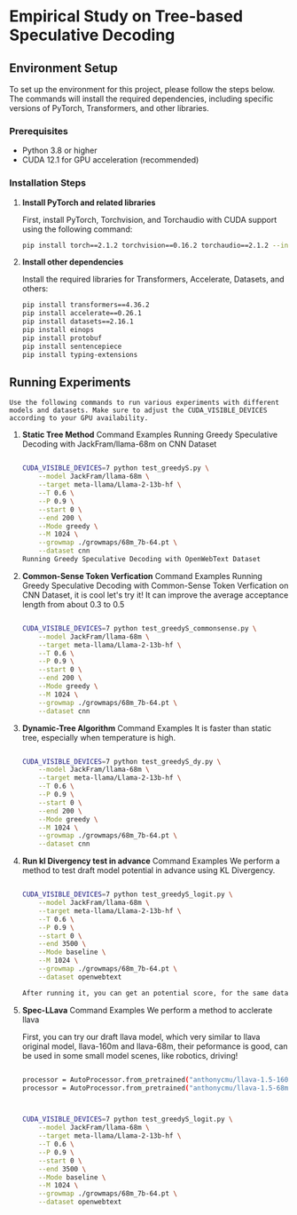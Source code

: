 # Empirical Study on Tree-based Speculative Decoding

## Environment Setup

To set up the environment for this project, please follow the steps below. The commands will install the required dependencies, including specific versions of PyTorch, Transformers, and other libraries.

### Prerequisites

- Python 3.8 or higher
- CUDA 12.1 for GPU acceleration (recommended)

### Installation Steps

1. **Install PyTorch and related libraries**

   First, install PyTorch, Torchvision, and Torchaudio with CUDA support using the following command:

   ```bash
   pip install torch==2.1.2 torchvision==0.16.2 torchaudio==2.1.2 --index-url https://download.pytorch.org/whl/cu121
2. **Install other dependencies**

    Install the required libraries for Transformers, Accelerate, Datasets, and others:

    ```bash
    pip install transformers==4.36.2
    pip install accelerate==0.26.1
    pip install datasets==2.16.1
    pip install einops
    pip install protobuf
    pip install sentencepiece
    pip install typing-extensions

## Running Experiments

    Use the following commands to run various experiments with different models and datasets. Make sure to adjust the CUDA_VISIBLE_DEVICES according to your GPU availability.
1. **Static Tree Method**
    Command Examples
    Running Greedy Speculative Decoding with JackFram/llama-68m on CNN Dataset

    ```bash

    CUDA_VISIBLE_DEVICES=7 python test_greedyS.py \
        --model JackFram/llama-68m \
        --target meta-llama/Llama-2-13b-hf \
        --T 0.6 \
        --P 0.9 \
        --start 0 \
        --end 200 \
        --Mode greedy \
        --M 1024 \
        --growmap ./growmaps/68m_7b-64.pt \
        --dataset cnn
    Running Greedy Speculative Decoding with OpenWebText Dataset

2. **Common-Sense Token Verfication**
    Command Examples
    Running Greedy Speculative Decoding with Common-Sense Token Verfication on CNN Dataset, it is cool let's try it! It can improve the average acceptance length from about 0.3 to 0.5

    ```bash

    CUDA_VISIBLE_DEVICES=7 python test_greedyS_commonsense.py \
        --model JackFram/llama-68m \
        --target meta-llama/Llama-2-13b-hf \
        --T 0.6 \
        --P 0.9 \
        --start 0 \
        --end 200 \
        --Mode greedy \
        --M 1024 \
        --growmap ./growmaps/68m_7b-64.pt \
        --dataset cnn

3. **Dynamic-Tree Algorithm**
    Command Examples
    It is faster than static tree, especially when temperature is high.
    
    ```bash

    CUDA_VISIBLE_DEVICES=7 python test_greedyS_dy.py \
        --model JackFram/llama-68m \
        --target meta-llama/Llama-2-13b-hf \
        --T 0.6 \
        --P 0.9 \
        --start 0 \
        --end 200 \
        --Mode greedy \
        --M 1024 \
        --growmap ./growmaps/68m_7b-64.pt \
        --dataset cnn

4. **Run kl Divergency test in advance**
    Command Examples
    We perform a method to test draft model potential in advance using KL Divergency.
    
    ```bash

    CUDA_VISIBLE_DEVICES=7 python test_greedyS_logit.py \
        --model JackFram/llama-68m \
        --target meta-llama/Llama-2-13b-hf \
        --T 0.6 \
        --P 0.9 \
        --start 0 \
        --end 3500 \
        --Mode baseline \
        --M 1024 \
        --growmap ./growmaps/68m_7b-64.pt \
        --dataset openwebtext

    After running it, you can get an potential score, for the same dataset small score means a strong draft model.

5. **Spec-LLava**
    Command Examples
    We perform a method to acclerate llava
     
    First, you can try our draft llava model, which very similar to llava original model, llava-160m and llava-68m, their peformance is good, can be used in some small model scenes, like robotics, driving!

    ```bash

    processor = AutoProcessor.from_pretrained("anthonycmu/llava-1.5-160m")
    processor = AutoProcessor.from_pretrained("anthonycmu/llava-1.5-68m")

    

    CUDA_VISIBLE_DEVICES=7 python test_greedyS_logit.py \
        --model JackFram/llama-68m \
        --target meta-llama/Llama-2-13b-hf \
        --T 0.6 \
        --P 0.9 \
        --start 0 \
        --end 3500 \
        --Mode baseline \
        --M 1024 \
        --growmap ./growmaps/68m_7b-64.pt \
        --dataset openwebtext


